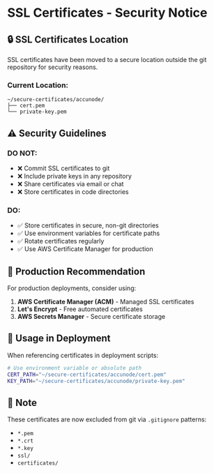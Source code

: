 # SSL Certificates - Security Notice

## 🔒 SSL Certificates Location

SSL certificates have been moved to a secure location outside the git repository for security reasons.

### Current Location:
```
~/secure-certificates/accunode/
├── cert.pem
└── private-key.pem
```

## ⚠️ Security Guidelines

### DO NOT:
- ❌ Commit SSL certificates to git
- ❌ Include private keys in any repository
- ❌ Share certificates via email or chat
- ❌ Store certificates in code directories

### DO:
- ✅ Store certificates in secure, non-git directories
- ✅ Use environment variables for certificate paths
- ✅ Rotate certificates regularly
- ✅ Use AWS Certificate Manager for production

## 🚀 Production Recommendation

For production deployments, consider using:
1. **AWS Certificate Manager (ACM)** - Managed SSL certificates
2. **Let's Encrypt** - Free automated certificates
3. **AWS Secrets Manager** - Secure certificate storage

## 🔧 Usage in Deployment

When referencing certificates in deployment scripts:
```bash
# Use environment variable or absolute path
CERT_PATH="~/secure-certificates/accunode/cert.pem"
KEY_PATH="~/secure-certificates/accunode/private-key.pem"
```

## 📝 Note

These certificates are now excluded from git via `.gitignore` patterns:
- `*.pem`
- `*.crt`  
- `*.key`
- `ssl/`
- `certificates/`
